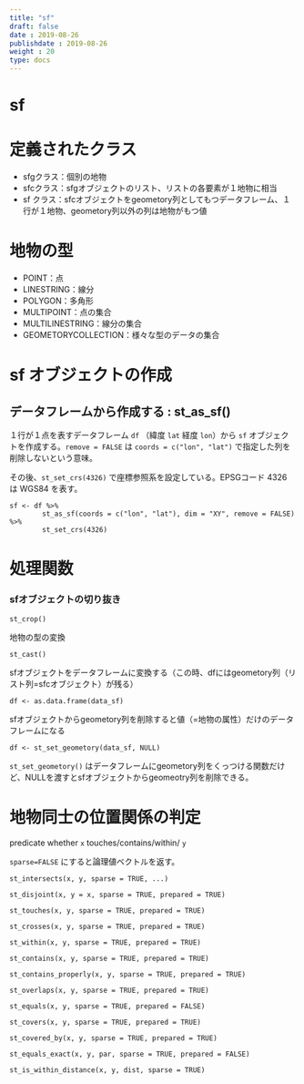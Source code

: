 ```yaml
---
title: "sf"
draft: false
date : 2019-08-26
publishdate : 2019-08-26
weight : 20
type: docs
---
```



# sf

# 定義されたクラス

- sfgクラス：個別の地物
- sfcクラス：sfgオブジェクトのリスト、リストの各要素が１地物に相当
- sf クラス：sfcオブジェクトをgeometory列としてもつデータフレーム、１行が１地物、geometory列以外の列は地物がもつ値


# 地物の型

- POINT：点
- LINESTRING：線分
- POLYGON：多角形
- MULTIPOINT：点の集合
- MULTILINESTRING：線分の集合
- GEOMETORYCOLLECTION：様々な型のデータの集合

# sf オブジェクトの作成

## データフレームから作成する : st_as_sf()
１行が１点を表すデータフレーム `df` （緯度 `lat` 経度 `lon`）から `sf` オブジェクトを作成する。`remove = FALSE` は `coords = c("lon", "lat")` で指定した列を削除しないという意味。

その後、`st_set_crs(4326)` で座標参照系を設定している。EPSGコード 4326 は WGS84 を表す。

```{r}
sf <- df %>%
        st_as_sf(coords = c("lon", "lat"), dim = "XY", remove = FALSE) %>%
        st_set_crs(4326)
```

# 処理関数

### sfオブジェクトの切り抜き

`st_crop() `

地物の型の変換

`st_cast()`

sfオブジェクトをデータフレームに変換する（この時、dfにはgeometory列（リスト列=sfcオブジェクト）が残る）

`df <- as.data.frame(data_sf)`

sfオブジェクトからgeometory列を削除すると値（=地物の属性）だけのデータフレームになる

`df <- st_set_geometory(data_sf, NULL)`

`st_set_geometory()` はデータフレームにgeometory列をくっつける関数だけど、NULLを渡すとsfオブジェクトからgeomeotry列を削除できる。



# 地物同士の位置関係の判定

predicate whether `x` touches/contains/within/ `y` 

`sparse=FALSE` にすると論理値ベクトルを返す。

`st_intersects(x, y, sparse = TRUE, ...)`

`st_disjoint(x, y = x, sparse = TRUE, prepared = TRUE)`

`st_touches(x, y, sparse = TRUE, prepared = TRUE)`

`st_crosses(x, y, sparse = TRUE, prepared = TRUE)`

`st_within(x, y, sparse = TRUE, prepared = TRUE)`

`st_contains(x, y, sparse = TRUE, prepared = TRUE)`

`st_contains_properly(x, y, sparse = TRUE, prepared = TRUE)`

`st_overlaps(x, y, sparse = TRUE, prepared = TRUE)`

`st_equals(x, y, sparse = TRUE, prepared = FALSE)`

`st_covers(x, y, sparse = TRUE, prepared = TRUE)`

`st_covered_by(x, y, sparse = TRUE, prepared = TRUE)`

`st_equals_exact(x, y, par, sparse = TRUE, prepared = FALSE)`

`st_is_within_distance(x, y, dist, sparse = TRUE)`